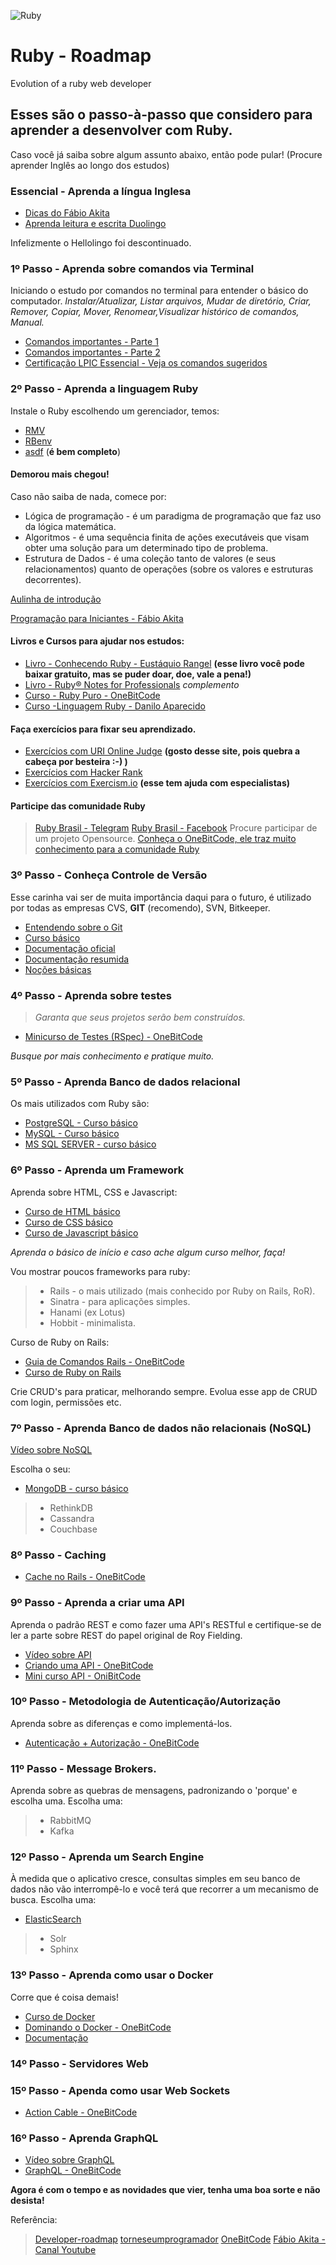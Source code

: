 ![Ruby](https://www.loginworks.com/wp-content/uploads/2018/02/ruby-programming-language-a-guide-2.jpg)

# Ruby - Roadmap
Evolution of a ruby ​​web developer

## Esses são o passo-à-passo que considero para aprender a desenvolver com Ruby.
Caso você já saiba sobre algum assunto abaixo, então pode pular! (Procure aprender Inglês ao longo dos estudos)

### Essencial - Aprenda a língua Inglesa
- [Dicas do Fábio Akita](https://www.youtube.com/watch?v=OkboNGQ9LU0) 
- [Aprenda leitura e escrita Duolingo](https://pt.duolingo.com/)  

Infelizmente o Hellolingo foi descontinuado.

### 1º Passo - Aprenda sobre comandos via Terminal
Iniciando o estudo por comandos no terminal para entender o básico do computador.
_Instalar/Atualizar, Listar arquivos, Mudar de diretório, Criar, Remover, Copiar, Mover, Renomear,Visualizar histórico de comandos, Manual._  
- [Comandos importantes - Parte 1](https://www.youtube.com/watch?v=uZeMQz89pfw)  
- [Comandos importantes - Parte 2](https://www.youtube.com/watch?v=1HapBf0cnmU)
- [Certificação LPIC Essencial - Veja os comandos sugeridos](https://lpibrasil.com.br/linux-essentials/)

### 2º Passo - Aprenda a linguagem Ruby
Instale o Ruby escolhendo um gerenciador, temos:
- [RMV](https://rvm.io/rvm/install)  
- [RBenv](https://github.com/rbenv/rbenv)  
- [asdf](https://asdf-vm.com/#/) (__é bem completo__)  

#### Demorou mais chegou! 
Caso não saiba de nada, comece por:
* Lógica de programação - é um paradigma de programação que faz uso da lógica matemática.
* Algoritmos - é uma sequência finita de ações executáveis que visam obter uma solução para um determinado tipo de problema.
* Estrutura de Dados - é uma coleção tanto de valores (e seus relacionamentos) quanto de operações (sobre os valores e estruturas decorrentes).

[Aulinha de introdução](https://youtube.com/playlist?list=PLHz_AreHm4dmSj0MHol_aoNYCSGFqvfXV)

[Programação para Iniciantes - Fábio Akita](https://youtube.com/playlist?list=PLdsnXVqbHDUc7htGFobbZoNen3r_wm3ki)

#### Livros e Cursos para ajudar nos estudos:
- [Livro - Conhecendo Ruby - Eustáquio Rangel](https://leanpub.com/conhecendo-ruby) __(esse livro você pode baixar gratuito, mas se puder doar, doe, vale a pena!)__
- [Livro - Ruby® Notes for Professionals](https://books.goalkicker.com/RubyBook/) _complemento_  
- [Curso - Ruby Puro - OneBitCode](https://onebitcode.com/course/ruby-puro/)  
- [Curso -Linguagem Ruby - Danilo Aparecido](https://www.torneseumprogramador.com.br/aulas/ruby)

#### Faça exercícios para fixar seu aprendizado.
- [Exercícios com URI Online Judge](https://www.urionlinejudge.com.br) __(gosto desse site, pois quebra a cabeça por besteira :-) )__
- [Exercícios com Hacker Rank](https://www.hackerrank.com/)
- [Exercícios com Exercism.io](https://exercism.io/) __(esse tem ajuda com especialistas)__


#### Participe das comunidade Ruby
> [Ruby Brasil - Telegram](https://t.me/rubybrasil)
> [Ruby Brasil - Facebook](https://www.facebook.com/groups/735446619838031/?multi_permalinks=4243373185712006)
> Procure participar de um projeto Opensource.
> [Conheça o OneBitCode, ele traz muito conhecimento para a comunidade Ruby](https://onebitcode.com/) 

### 3º Passo - Conheça Controle de Versão
Esse carinha vai ser de muita importância daqui para o futuro, é utilizado por todas as empresas CVS, **GIT** (recomendo), SVN, Bitkeeper.
- [Entendendo sobre o Git](https://youtu.be/6Czd1Yetaac)
- [Curso básico](https://www.youtube.com/watch?v=4aWOj-kWpM4&list=PLmSWX0ePcw4h4Hf1nmrvIxJJ_2QjojhVC)  
- [Documentação oficial](https://git-scm.com/docs)  
- [Documentação resumida](https://rogerdudler.github.io/git-guide/index.pt_BR.html)  
- [Noções básicas](https://git-scm.com/book/pt-br/v1/Primeiros-passos-No%C3%A7%C3%B5es-B%C3%A1sicas-de-Git)  

### 4º Passo - Aprenda sobre testes
> _Garanta que seus projetos serão bem construídos._
* [Minicurso de Testes (RSpec) - OneBitCode](https://onebitcode.com/course/minicurso-de-testes/)

_Busque por mais conhecimento e pratique muito._

### 5º Passo - Aprenda Banco de dados relacional
Os mais utilizados com Ruby são:
* [PostgreSQL - Curso básico](https://www.youtube.com/watch?v=Wmg_JfwkODU&list=PLDqAb8tE7SQZzMWvPG4PYevQAW1cDsbD0)
* [MySQL - Curso básico](https://www.youtube.com/watch?v=T3t-wziJN6I&list=PLucm8g_ezqNrWAQH2B_0AnrFY5dJcgOLR)
* [MS SQL SERVER - curso básico](https://www.youtube.com/watch?v=1YQIRdWkMvs&list=PLucm8g_ezqNqI5cW3alteV5olcMCcHYRK)

### 6º Passo - Aprenda um Framework
Aprenda sobre HTML, CSS e Javascript:
* [Curso de HTML básico](https://www.youtube.com/watch?v=o5fd5FUk2fk&list=PLx4x_zx8csUgluS7H9gyb9HH7g7F2ZWSQ)
* [Curso de CSS básico](https://www.youtube.com/watch?v=GPK8A-A156o&list=PLx4x_zx8csUi47Bnugpk78nqJN6rYvEnV)
* [Curso de Javascript básico](https://www.youtube.com/watch?v=lcKo-ycLDNw&list=PLx4x_zx8csUj3IbPQ4_X5jis_SkCol3eC&index=1)

_Aprenda o básico de início e caso ache algum curso melhor, faça!_

Vou mostrar poucos frameworks para ruby:
> * Rails - o mais utilizado (mais conhecido por Ruby on Rails, RoR).
> * Sinatra - para aplicações simples.
> * Hanami (ex Lotus)
> * Hobbit - minimalista.

Curso de Ruby on Rails:  
* [Guia de Comandos Rails - OneBitCode](https://onebitcode.com/o-guia-de-comandos-do-rails/#generate)
* [Curso de Ruby on Rails](https://www.youtube.com/watch?v=ZHPondVB9RQ&list=PLe3LRfCs4go-mkvHRMSXEOG-HDbzesyaP)

Crie CRUD's para praticar, melhorando sempre. Evolua esse app de CRUD com login, permissões etc.

### 7º Passo - Aprenda Banco de dados não relacionais (NoSQL)
[Vídeo sobre NoSQL](https://www.youtube.com/watch?v=1B64oqE8PLs&list=PLVc5bWuiFQ8GgKm5m0cZE6E02amJho94o&index=27)

Escolha o seu:
* [MongoDB - curso básico](https://www.youtube.com/watch?v=3z90A7VBF4Y&list=PL4Sl6eAbMK7RsS4Q8tSHTlOIaUmTG9eRS)
> * RethinkDB
> * Cassandra
> * Couchbase  

### 8º Passo - Caching
* [Cache no Rails - OneBitCode](https://onebitcode.com/cache_no_rails/)

### 9º Passo - Aprenda a criar uma API
Aprenda o padrão REST e como fazer uma API's RESTful e certifique-se de ler a parte sobre REST do papel original de Roy Fielding.
* [Vídeo sobre API](https://www.youtube.com/watch?v=vGuqKIRWosk&list=PLVc5bWuiFQ8GgKm5m0cZE6E02amJho94o&index=2)
* [Criando uma API - OneBitCode](https://onebitcode.com/api-completa-rails/)
* [Mini curso API - OniBitCode](https://onebitcode.com/course/criando-uma-api-completa-com-rails/)

### 10º Passo - Metodologia de Autenticação/Autorização
Aprenda sobre as diferenças e como implementá-los.
* [Autenticação + Autorização - OneBitCode](https://www.youtube.com/watch?v=0Y7B4h3Mwi8&list=PLdDT8if5attE7GG4L4Annvd9gEhKsPvb9)

### 11º Passo - Message Brokers.
Aprenda sobre as quebras de mensagens, padronizando o 'porque' e escolha uma.
Escolha uma:
> * RabbitMQ
> * Kafka

### 12º Passo - Aprenda um Search Engine
À medida que o aplicativo cresce, consultas simples em seu banco de dados não vão interrompê-lo e você terá que recorrer a um mecanismo de busca.
Escolha uma:
* [ElasticSearch](https://onebitcode.com/buscas-elasticsearch/)
> * Solr
> * Sphinx

### 13º Passo - Aprenda como usar o Docker
Corre que é coisa demais!
* [Curso de Docker](https://www.youtube.com/watch?v=0xxHiOSJVe8&list=PLf-O3X2-mxDkiUH0r_BadgtELJ_qyrFJ_)
* [Dominando o Docker - OneBitCode](https://onebitcode.com/dominando-o-docker/)
* [Documentação](https://docs.docker.com/)

### 14º Passo - Servidores Web

### 15º Passo - Apenda como usar Web Sockets
* [Action Cable - OneBitCode](https://onebitcode.com/como-criar-um-chat-em-tempo-real-usando-action-cable-rails-5/)

### 16º Passo - Aprenda GraphQL
* [Vídeo sobre GraphQL](https://www.youtube.com/watch?v=xbLpIhCsIdg&list=PLVc5bWuiFQ8GgKm5m0cZE6E02amJho94o&index=19])
* [GraphQL - OneBitCode](https://onebitcode.com/graphql-introducao/)

__Agora é com o tempo e as novidades que vier, tenha uma boa sorte e não desista!__

Referência: 
> [Developer-roadmap](https://github.com/kamranahmedse/developer-roadmap)
> [torneseumprogramador](https://www.torneseumprogramador.com.br/)
> [OneBitCode](https://onebitcode.com/)
> [Fábio Akita - Canal Youtube](https://www.youtube.com/channel/UCib793mnUOhWymCh2VJKplQ)
